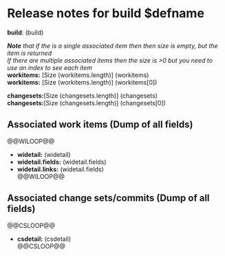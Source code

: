 # Release notes for build $defname  
**build**: $($build)   


***Note** that if the is a single associated item then then size is empty, but the item is returned  
If there are multiple associated items then the size is >0  but you need to use an index to see each item*   
**workitems:** [Size $($workitems.length)] $($workitems)     
**workitems:** [Size $($workitems.length)] $($workitems[0])     

**changesets:**[Size $($changesets.length)] $($changesets)     
**changesets:**[Size $($changesets.length)] $($changesets[0])  
  
## Associated work items (Dump of all fields)  
@@WILOOP@@  
* **widetail:** $($widetail)
* **widetail.fields:** $($widetail.fields)  
* **widetail.links:** $($widetail.fields)  
@@WILOOP@@  
  
## Associated change sets/commits (Dump of all fields) 
@@CSLOOP@@  
* **csdetail:** $($csdetail)    
@@CSLOOP@@  